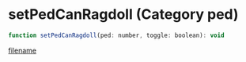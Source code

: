 # setPedCanRagdoll (Category ped)

```js
function setPedCanRagdoll(ped: number, toggle: boolean): void
```

[filename](setPedCanRagdoll_m.md ':include')